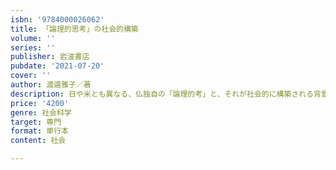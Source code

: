 ```yaml
---
isbn: '9784000026062'
title: 「論理的思考」の社会的構築
volume: ''
series: ''
publisher: 岩波書店
pubdate: '2021-07-20'
cover: ''
author: 渡邉雅子／著
description: 日や米とも異なる、仏独自の「論理的考」と、それが社会的に構築される背景を読み解く。
price: '4200'
genre: 社会科学
target: 専門
format: 単行本
content: 社会

---
```


